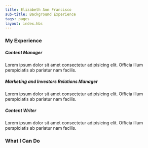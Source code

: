 ```yaml
---
title: Elizabeth Ann Francisco
sub-title: Background Experience
tags: pages
layout: index.hbs
---
```

<section class="background">
    <h3>My Experience</h3>
    <div class="jobs">
        <h5>Content Manager</h5>
        <p class="decsription">Lorem ipsum dolor sit amet consectetur adipisicing elit. Officia illum perspiciatis ab pariatur nam facilis.</p>
    </div>
    <div class="jobs">
        <h5>Marketing and Investors Relations Manager</h5>
        <p class="decsription">Lorem ipsum dolor sit amet consectetur adipisicing elit. Officia illum perspiciatis ab pariatur nam facilis.</p>
    </div>
    <div class="jobs">
        <h5>Content Writer</h5>
        <p class="decsription">Lorem ipsum dolor sit amet consectetur adipisicing elit. Officia illum perspiciatis ab pariatur nam facilis.</p>
    </div>
</section>

<section class="skills">
    <h3>What I Can Do</h3>